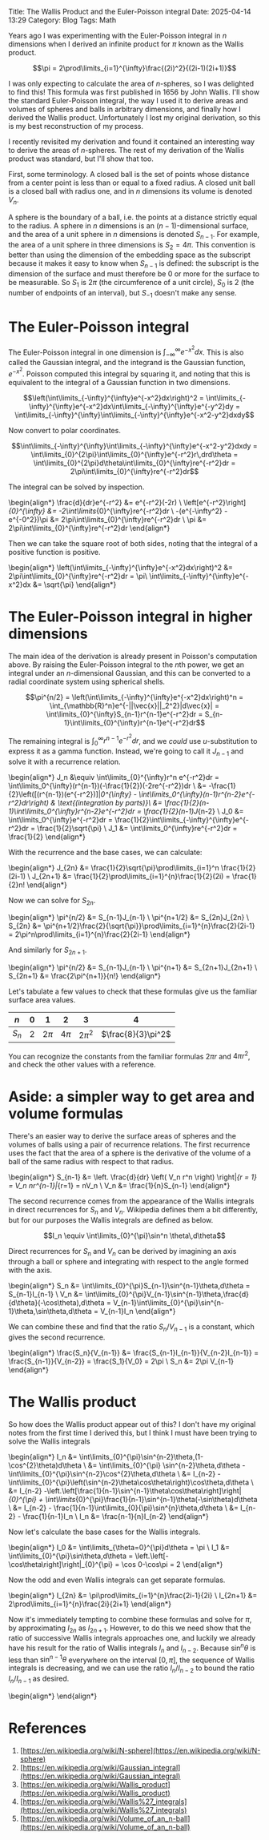 Title: The Wallis Product and the Euler-Poisson integral
Date: 2025-04-14 13:29
Category: Blog
Tags: Math

Years ago I was experimenting with the Euler-Poisson integral in $n$ dimensions when I derived an infinite product for $\pi$ known as the Wallis product.

$$\pi = 2\prod\limits_{i=1}^{\infty}\frac{(2i)^2}{(2i-1)(2i+1)}$$

I was only expecting to calculate the area of $n$-spheres, so I was delighted to find this!
This formula was first published in 1656 by John Wallis.
I'll show the standard Euler-Poisson integral, the way I used it to derive areas and volumes of spheres and balls in arbitrary dimensions, and finally how I derived the Wallis product.
Unfortunately I lost my original derivation, so this is my best reconstruction of my process.

I recently revisited my derivation and found it contained an interesting way to derive the areas of $n$-spheres.
The rest of my derivation of the Wallis product was standard, but I'll show that too.

First, some terminology.
A closed ball is the set of points whose distance from a center point is less than or equal to a fixed radius.
A closed unit ball is a closed ball with radius one, and in $n$ dimensions its volume is denoted $V_n$.

A sphere is the boundary of a ball, i.e. the points at a distance strictly equal to the radius.
A sphere in $n$ dimensions is an $(n-1)$-dimensional surface, and the area of a unit sphere in $n$ dimensions is denoted $S_{n-1}$.
For example, the area of a unit sphere in three dimensions is $S_2=4\pi$.
This convention is better than using the dimension of the embedding space as the subscript because it makes it easy to know when $S_{n-1}$ is defined: the subscript is the dimension of the surface and must therefore be 0 or more for the surface to be measurable.
So $S_1$ is $2\pi$ (the circumference of a unit circle), $S_0$ is 2 (the number of endpoints of an interval), but $S_{-1}$ doesn't make any sense.

# The Euler-Poisson integral

The Euler-Poisson integral in one dimension is $\int_{-\infty}^{\infty}e^{-x^2}dx$.
This is also called the Gaussian integral, and the integrand is the Gaussian function, $e^{-x^2}$.
Poisson computed this integral by squaring it, and noting that this is equivalent to the integral of a Gaussian function in two dimensions.

$$\left(\int\limits_{-\infty}^{\infty}e^{-x^2}dx\right)^2 = \int\limits_{-\infty}^{\infty}e^{-x^2}dx\int\limits_{-\infty}^{\infty}e^{-y^2}dy = \int\limits_{-\infty}^{\infty}\int\limits_{-\infty}^{\infty}e^{-x^2-y^2}dxdy$$

Now convert to polar coordinates.

$$\int\limits_{-\infty}^{\infty}\int\limits_{-\infty}^{\infty}e^{-x^2-y^2}dxdy = \int\limits_{0}^{2\pi}\int\limits_{0}^{\infty}e^{-r^2}r\,drd\theta = \int\limits_{0}^{2\pi}d\theta\int\limits_{0}^{\infty}re^{-r^2}dr = 2\pi\int\limits_{0}^{\infty}re^{-r^2}dr$$

The integral can be solved by inspection.

\begin{align*}
\frac{d}{dr}e^{-r^2} &=  e^{-r^2}(-2r) \\
\left[e^{-r^2}\right]_{0}^{\infty} &= -2\int\limits_{0}^{\infty}re^{-r^2}dr \\
-(e^{-\infty^2} - e^{-0^2})\pi &= 2\pi\int\limits_{0}^{\infty}re^{-r^2}dr \\
\pi &= 2\pi\int\limits_{0}^{\infty}re^{-r^2}dr
\end{align*}

Then we can take the square root of both sides, noting that the integral of a positive function is positive.

\begin{align*}
\left(\int\limits_{-\infty}^{\infty}e^{-x^2}dx\right)^2 &= 2\pi\int\limits_{0}^{\infty}re^{-r^2}dr = \pi\\
\int\limits_{-\infty}^{\infty}e^{-x^2}dx &= \sqrt{\pi}
\end{align*}

# The Euler-Poisson integral in higher dimensions

The main idea of the derivation is already present in Poisson's computation above.
By raising the Euler-Poisson integral to the $n$th power, we get an integral under an $n$-dimensional Gaussian, and this can be converted to a radial coordinate system using spherical shells.

$$\pi^{n/2} = \left(\int\limits_{-\infty}^{\infty}e^{-x^2}dx\right)^n = \int_{\mathbb{R}^n}e^{-||\vec{x}||_2^2}|d\vec{x}| = \int\limits_{0}^{\infty}S_{n-1}r^{n-1}e^{-r^2}dr = S_{n-1}\int\limits_{0}^{\infty}r^{n-1}e^{-r^2}dr$$

The remaining integral is $\int_{0}^{\infty}r^{n-1}e^{-r^2}dr$, and we _could_ use $u$-substitution to express it as a gamma function.
Instead, we're going to call it $J_{n-1}$ and solve it with a recurrence relation.

\begin{align*}
J_n &\equiv \int\limits_{0}^{\infty}r^n e^{-r^2}dr = \int\limits_0^{\infty}(r^{n-1})(-\frac{1}{2})(-2re^{-r^2})dr \\
&= -\frac{1}{2}\left([(r^{n-1})(e^{-r^2})]|_0^{\infty} - \int\limits_0^{\infty}(n-1)r^{n-2}e^{-r^2}dr\right) & \text{(integration by parts)}\\
&= \frac{1}{2}(n-1)\int\limits_0^{\infty}r^{n-2}e^{-r^2}dr = \frac{1}{2}(n-1)J_{n-2} \\
J_0 &= \int\limits_0^{\infty}e^{-r^2}dr = \frac{1}{2}\int\limits_{-\infty}^{\infty}e^{-r^2}dr = \frac{1}{2}\sqrt{\pi} \\
J_1 &= \int\limits_0^{\infty}re^{-r^2}dr = \frac{1}{2}
\end{align*}

With the recurrence and the base cases, we can calculate:

\begin{align*}
J_{2n} &= \frac{1}{2}\sqrt{\pi}\prod\limits_{i=1}^n \frac{1}{2}(2i-1) \\
J_{2n+1} &= \frac{1}{2}\prod\limits_{i=1}^{n}\frac{1}{2}(2i) = \frac{1}{2}n!
\end{align*}

Now we can solve for $S_{2n}$.

\begin{align*}
\pi^{n/2} &= S_{n-1}J_{n-1} \\
\pi^{n+1/2} &= S_{2n}J_{2n} \\
S_{2n} &= \pi^{n+1/2}\frac{2}{\sqrt{\pi}}\prod\limits_{i=1}^{n}\frac{2}{2i-1} = 2\pi^n\prod\limits_{i=1}^{n}\frac{2}{2i-1}
\end{align*}

And similarly for $S_{2n+1}$.

\begin{align*}
\pi^{n/2} &= S_{n-1}J_{n-1} \\
\pi^{n+1} &= S_{2n+1}J_{2n+1} \\
S_{2n+1} &= \frac{2\pi^{n+1}}{n!}
\end{align*}

Let's tabulate a few values to check that these formulas give us the familiar surface area values.

| $n$   | 0 | 1      | 2      | 3        | 4                  |
| ----- | - | ------ | ------ | -------- | ------------------ |
| $S_n$ | 2 | $2\pi$ | $4\pi$ | $2\pi^2$ | $\frac{8}{3}\pi^2$ |

You can recognize the constants from the familiar formulas $2\pi r$ and $4\pi r^2$, and check the other values with a reference.

# Aside: a simpler way to get area and volume formulas

There's an easier way to derive the surface areas of spheres and the volumes of balls using a pair of recurrence relations.
The first recurrence uses the fact that the area of a sphere is the derivative of the volume of a ball of the same radius with respect to that radius.

\begin{align*}
S_{n-1} &= \left. \frac{d}{dr} \left( V_n r^n \right) \right|_{r = 1} = V_n nr^{n-1}|_{r=1} = nV_n \\
V_n &= \frac{1}{n}S_{n-1}
\end{align*}

The second recurrence comes from the appearance of the Wallis integrals in direct recurrences for $S_n$ and $V_n$.
Wikipedia defines them a bit differently, but for our purposes the Wallis integrals are defined as below.

$$I_n \equiv \int\limits_{0}^{\pi}\sin^n \theta\,d\theta$$

Direct recurrences for $S_n$ and $V_n$ can be derived by imagining an axis through a ball or sphere and integrating with respect to the angle formed with the axis.

\begin{align*}
S_n &= \int\limits_{0}^{\pi}S_{n-1}\sin^{n-1}\theta\,d\theta = S_{n-1}I_{n-1} \\
V_n &= \int\limits_{0}^{\pi}V_{n-1}\sin^{n-1}\theta\,\frac{d}{d\theta}(-\cos\theta)\,d\theta = V_{n-1}\int\limits_{0}^{\pi}\sin^{n-1}\theta\,\sin\theta\,d\theta = V_{n-1}I_n
\end{align*}

We can combine these and find that the ratio $S_n/V_{n-1}$ is a constant, which gives the second recurrence.

\begin{align*}
\frac{S_n}{V_{n-1}} &= \frac{S_{n-1}I_{n-1}}{V_{n-2}I_{n-1}} = \frac{S_{n-1}}{V_{n-2}} = \frac{S_1}{V_0} = 2\pi \\
S_n &= 2\pi V_{n-1}
\end{align*}

# The Wallis product

So how does the Wallis product appear out of this?
I don't have my original notes from the first time I derived this, but I think I must have been trying to solve the Wallis integrals

\begin{align*}
I_n &= \int\limits_{0}^{\pi}\sin^{n-2}\theta\,(1-\cos^{2}\theta)d\theta \\
&= \int\limits_{0}^{\pi} \sin^{n-2}\theta\,d\theta - \int\limits_{0}^{\pi}\sin^{n-2}\cos^{2}\theta\,d\theta \\
&= I_{n-2} - \int\limits_{0}^{\pi}\left(\sin^{n-2}\theta\cos\theta\right)\cos\theta\,d\theta \\
&= I_{n-2} -\left.\left[\frac{1}{n-1}\sin^{n-1}\theta\cos\theta\right]\right|_{0}^{\pi} + \int\limits_{0}^{\pi}\frac{1}{n-1}\sin^{n-1}\theta(-\sin\theta)d\theta \\
&= I_{n-2} - \frac{1}{n-1}\int\limits_{0}{\pi}\sin^{n}\theta\,d\theta \\
&= I_{n-2} - \frac{1}{n-1}I_n \\
I_n &= \frac{n-1}{n}I_{n-2}
\end{align*}

Now let's calculate the base cases for the Wallis integrals.

\begin{align*}
I_0 &= \int\limits_{\theta=0}^{\pi}d\theta = \pi \\
I_1 &= \int\limits_{0}^{\pi}\sin\theta\,d\theta = \left.\left[-\cos\theta\right]\right|_{0}^{\pi} = \cos 0-\cos\pi = 2
\end{align*}

Now the odd and even Wallis integrals can get separate formulas.

\begin{align*}
I_{2n} &= \pi\prod\limits_{i=1}^{n}\frac{2i-1}{2i} \\
I_{2n+1} &= 2\prod\limits_{i=1}^{n}\frac{2i}{2i+1}
\end{align*}

Now it's immediately tempting to combine these formulas and solve for $\pi$, by approximating $I_{2n}$ as $I_{2n+1}$.
However, to do this we need show that the ratio of successive Wallis integrals approaches one, and luckily we already have his result for the ratio of Wallis integrals $I_n$ and $I_{n-2}$.
Because $\sin^n\theta$ is less than $\sin^{n-1}\theta$ everywhere on the interval $[0,\pi]$, the sequence of Wallis integrals is decreasing, and we can use the ratio $I_n/I_{n-2}$ to bound the ratio $I_n/I_{n-1}$ as desired.

\begin{align*}
\end{align*}

# References

 1. [https://en.wikipedia.org/wiki/N-sphere](https://en.wikipedia.org/wiki/N-sphere)
 2. [https://en.wikipedia.org/wiki/Gaussian_integral](https://en.wikipedia.org/wiki/Gaussian_integral)
 3. [https://en.wikipedia.org/wiki/Wallis_product](https://en.wikipedia.org/wiki/Wallis_product)
 4. [https://en.wikipedia.org/wiki/Wallis%27_integrals](https://en.wikipedia.org/wiki/Wallis%27_integrals)
 5. [https://en.wikipedia.org/wiki/Volume_of_an_n-ball](https://en.wikipedia.org/wiki/Volume_of_an_n-ball)
